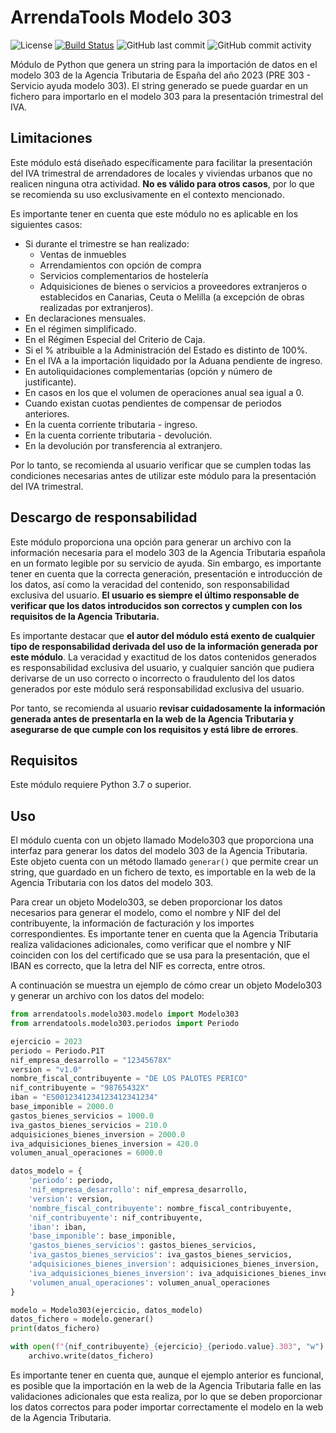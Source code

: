 # ArrendaTools Modelo 303
![License](https://img.shields.io/github/license/hokus15/ArrendaToolsModelo303)
[![Build Status](https://github.com/hokus15/ArrendaToolsModelo303/actions/workflows/main.yml/badge.svg)](https://github.com/hokus15/ArrendaToolsModelo303/actions)
![GitHub last commit](https://img.shields.io/github/last-commit/hokus15/ArrendaToolsModelo303?logo=github)
![GitHub commit activity](https://img.shields.io/github/commit-activity/m/hokus15/ArrendaToolsModelo303?logo=github)

Módulo de Python que genera un string para la importación de datos en el modelo 303 de la Agencia Tributaria de España del año 2023 (PRE 303 - Servicio ayuda modelo 303). El string generado se puede guardar en un fichero para importarlo en el modelo 303 para la presentación trimestral del IVA.

## Limitaciones

Este módulo está diseñado específicamente para facilitar la presentación del IVA trimestral de arrendadores de locales y viviendas urbanos que no realicen ninguna otra actividad. **No es válido para otros casos**, por lo que se recomienda su uso exclusivamente en el contexto mencionado.

Es importante tener en cuenta que este módulo no es aplicable en los siguientes casos:

- Si durante el trimestre se han realizado:
  - Ventas de inmuebles
  - Arrendamientos con opción de compra
  - Servicios complementarios de hostelería
  - Adquisiciones de bienes o servicios a proveedores extranjeros o establecidos en Canarias, Ceuta o Melilla (a excepción de obras realizadas por extranjeros).
- En declaraciones mensuales.
- En el régimen simplificado.
- En el Régimen Especial del Criterio de Caja.
- Si el % atribuible a la Administración del Estado es distinto de 100%.
- En el IVA a la importación liquidado por la Aduana pendiente de ingreso.
- En autoliquidaciones complementarias (opción y número de justificante).
- En casos en los que el volumen de operaciones anual sea igual a 0.
- Cuando existan cuotas pendientes de compensar de periodos anteriores.
- En la cuenta corriente tributaria - ingreso.
- En la cuenta corriente tributaria - devolución.
- En la devolución por transferencia al extranjero.

Por lo tanto, se recomienda al usuario verificar que se cumplen todas las condiciones necesarias antes de utilizar este módulo para la presentación del IVA trimestral.

## Descargo de responsabilidad

Este módulo proporciona una opción para generar un archivo con la información necesaria para el modelo 303 de la Agencia Tributaria española en un formato legible por su servicio de ayuda. Sin embargo, es importante tener en cuenta que la correcta generación, presentación e introducción de los datos, así como la veracidad del contenido, son responsabilidad exclusiva del usuario. **El usuario es siempre el último responsable de verificar que los datos introducidos son correctos y cumplen con los requisitos de la Agencia Tributaria.**

Es importante destacar que **el autor del módulo está exento de cualquier tipo de responsabilidad derivada del uso de la información generada por este módulo**. La veracidad y exactitud de los datos contenidos generados es responsabilidad exclusiva del usuario, y cualquier sanción que pudiera derivarse de un uso correcto o incorrecto o fraudulento del los datos generados por este módulo será responsabilidad exclusiva del usuario.

Por tanto, se recomienda al usuario **revisar cuidadosamente la información generada antes de presentarla en la web de la Agencia Tributaria y asegurarse de que cumple con los requisitos y está libre de errores**.

## Requisitos

Este módulo requiere Python 3.7 o superior.

## Uso

El módulo cuenta con un objeto llamado Modelo303 que proporciona una interfaz para generar los datos del modelo 303 de la Agencia Tributaria. Este objeto cuenta con un método llamado `generar()` que permite crear un string, que guardado en un fichero de texto, es importable en la web de la Agencia Tributaria con los datos del modelo 303.

Para crear un objeto Modelo303, se deben proporcionar los datos necesarios para generar el modelo, como el nombre y NIF del del contribuyente, la información de facturación y los importes correspondientes. Es importante tener en cuenta que la Agencia Tributaria realiza validaciones adicionales, como verificar que el nombre y NIF coinciden con los del certificado que se usa para la presentación, que el IBAN es correcto, que la letra del NIF es correcta, entre otros.

A continuación se muestra un ejemplo de cómo crear un objeto Modelo303 y generar un archivo con los datos del modelo:

```python
from arrendatools.modelo303.modelo import Modelo303
from arrendatools.modelo303.periodos import Periodo

ejercicio = 2023
periodo = Periodo.P1T
nif_empresa_desarrollo = "12345678X"
version = "v1.0"
nombre_fiscal_contribuyente = "DE LOS PALOTES PERICO"
nif_contribuyente = "98765432X"
iban = "ES0012341234123412341234"
base_imponible = 2000.0
gastos_bienes_servicios = 1000.0
iva_gastos_bienes_servicios = 210.0
adquisiciones_bienes_inversion = 2000.0
iva_adquisiciones_bienes_inversion = 420.0
volumen_anual_operaciones = 6000.0

datos_modelo = {
    'periodo': periodo,
    'nif_empresa_desarrollo': nif_empresa_desarrollo,
    'version': version,
    'nombre_fiscal_contribuyente': nombre_fiscal_contribuyente,
    'nif_contribuyente': nif_contribuyente,
    'iban': iban,
    'base_imponible': base_imponible,
    'gastos_bienes_servicios': gastos_bienes_servicios,
    'iva_gastos_bienes_servicios': iva_gastos_bienes_servicios,
    'adquisiciones_bienes_inversion': adquisiciones_bienes_inversion,
    'iva_adquisiciones_bienes_inversion': iva_adquisiciones_bienes_inversion,
    'volumen_anual_operaciones': volumen_anual_operaciones
}

modelo = Modelo303(ejercicio, datos_modelo)
datos_fichero = modelo.generar()
print(datos_fichero)

with open(f"{nif_contribuyente}_{ejercicio}_{periodo.value}.303", "w") as archivo:
    archivo.write(datos_fichero)
```

Es importante tener en cuenta que, aunque el ejemplo anterior es funcional, es posible que la importación en la web de la Agencia Tributaria falle en las validaciones adicionales que esta realiza, por lo que se deben proporcionar los datos correctos para poder importar correctamente el modelo en la web de la Agencia Tributaria. 